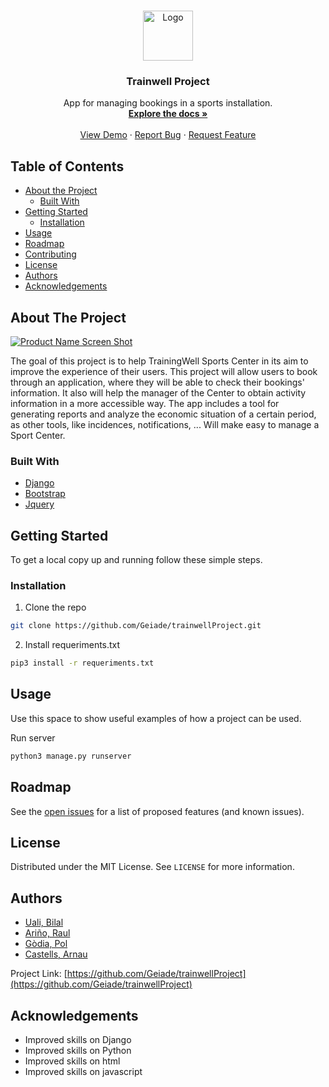 <!--
*** Thanks for checking out this README Template. If you have a suggestion that would
*** make this better, please fork the repo and create a pull request or simply open
*** an issue with the tag "enhancement".
*** Thanks again! Now go create something AMAZING! :D
***
***
***
*** To avoid retyping too much info. Do a search and replace for the following:
*** github_username, repo, twitter_handle, email
-->


<!-- PROJECT SHIELDS -->
<!--
*** I'm using markdown "reference style" links for readability.
*** Reference links are enclosed in brackets [ ] instead of parentheses ( ).
*** See the bottom of this document for the declaration of the reference variables
*** for contributors-url, forks-url, etc. This is an optional, concise syntax you may use.
*** https://www.markdownguide.org/basic-syntax/#reference-style-links
-->


<!-- PROJECT LOGO -->
<br />
<p align="center">
  <a href="https://github.com/github_username/repo">
    <img src="images/logo.png" alt="Logo" width="80" height="80">
  </a>

  <h3 align="center">Trainwell Project</h3>

  <p align="center">
    App for managing bookings in a sports installation.
    <br />
    <a href="https://github.com/Geiade/trainwellProject"><strong>Explore the docs »</strong></a>
    <br />
    <br />
    <a href="https://github.com/github_username/repo">View Demo</a>
    ·
    <a href="https://github.com/github_username/repo/issues">Report Bug</a>
    ·
    <a href="https://github.com/github_username/repo/issues">Request Feature</a>
  </p>


<!-- TABLE OF CONTENTS -->
## Table of Contents

* [About the Project](#about-the-project)
  * [Built With](#built-with)
* [Getting Started](#getting-started)
  * [Installation](#installation)
* [Usage](#usage)
* [Roadmap](#roadmap)
* [Contributing](#contributing)
* [License](#license)
* [Authors](#authors)
* [Acknowledgements](#acknowledgements)

<!-- ABOUT THE PROJECT -->
## About The Project

[![Product Name Screen Shot][product-screenshot]](https://example.com)

The goal of this project is to help TrainingWell Sports Center in its aim to improve the experience of their users. This project will allow users to book through an application, where they will be able to check their bookings' information.
It also will help the manager of the Center to obtain activity information in a more accessible way. The app includes a tool for generating reports and analyze the economic situation of a certain period, as other tools, like incidences, notifications, ...
Will make easy to manage a Sport Center.


### Built With
* [Django](https://www.djangoproject.com/)
* [Bootstrap](https://getbootstrap.com)
* [Jquery](https://jquery.com)


<!-- GETTING STARTED -->
## Getting Started

To get a local copy up and running follow these simple steps.

### Installation
 
1. Clone the repo
```sh
git clone https://github.com/Geiade/trainwellProject.git
```
2. Install requeriments.txt
```sh
pip3 install -r requeriments.txt
```

<!-- USAGE EXAMPLES -->
## Usage

Use this space to show useful examples of how a project can be used.

Run server
```sh
python3 manage.py runserver
```


<!-- ROADMAP -->
## Roadmap

See the [open issues](https://github.com/Geiade/trainwellProject/issues) for a list of proposed features (and known issues).


<!-- LICENSE -->
## License

Distributed under the MIT License. See `LICENSE` for more information.

<!-- CONTACT -->
## Authors

* [Uali, Bilal](github.com/bilaluali)
* [Ariño, Raul](github.com/raularino)
* [Gòdia, Pol](github.com/polgodia)
* [Castells, Arnau](github.com/acastells)

Project Link: [https://github.com/Geiade/trainwellProject](https://github.com/Geiade/trainwellProject)



<!-- ACKNOWLEDGEMENTS -->
## Acknowledgements

* Improved skills on Django
* Improved skills on Python
* Improved skills on html
* Improved skills on javascript


<!-- MARKDOWN LINKS & IMAGES -->
<!-- https://www.markdownguide.org/basic-syntax/#reference-style-links -->
[contributors-shield]: https://img.shields.io/github/contributors/othneildrew/Best-README-Template.svg?style=flat-square
[contributors-url]: https://github.com/othneildrew/Best-README-Template/graphs/contributors
[forks-shield]: https://img.shields.io/github/forks/othneildrew/Best-README-Template.svg?style=flat-square
[forks-url]: https://github.com/othneildrew/Best-README-Template/network/members
[stars-shield]: https://img.shields.io/github/stars/othneildrew/Best-README-Template.svg?style=flat-square
[stars-url]: https://github.com/othneildrew/Best-README-Template/stargazers
[issues-shield]: https://img.shields.io/github/issues/othneildrew/Best-README-Template.svg?style=flat-square
[issues-url]: https://github.com/othneildrew/Best-README-Template/issues
[license-shield]: https://img.shields.io/github/license/othneildrew/Best-README-Template.svg?style=flat-square
[license-url]: https://github.com/othneildrew/Best-README-Template/blob/master/LICENSE.txt
[linkedin-shield]: https://img.shields.io/badge/-LinkedIn-black.svg?style=flat-square&logo=linkedin&colorB=555
[linkedin-url]: https://linkedin.com/in/othneildrew
[product-screenshot]: images/screenshot.png


